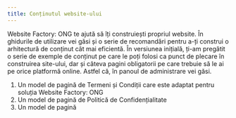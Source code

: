 ```yaml
---
title: Conținutul website-ului
---
```


Website Factory: ONG te ajută să îți construiești propriul website. În ghidurile de utilizare vei găsi și o serie de recomandări pentru a-ți construi o arhitectură de conținut cât mai eficientă. În versiunea inițială, ți-am pregătit o serie de exemple de conținut pe care le poți folosi ca punct de plecare în construirea site-ului, dar și câteva pagini obligatorii pe care trebuie să le ai pe orice platformă online. Astfel că, în panoul de administrare vei găsi.

1)  Un model de pagină de Termeni și Condiții care este adaptat pentru soluția Website Factory: ONG
2)  Un model de pagină de Politică de Confidențialitate
3)  Un model de pagină
